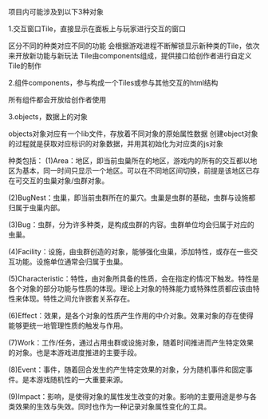 项目内可能涉及到以下3种对象

1.交互窗口Tile，直接显示在面板上与玩家进行交互的窗口

区分不同的种类对应不同的功能
会根据游戏进程不断解锁显示新种类的Tile，依次来开放新功能与新玩法
Tile由components组成，提供接口给创作者进行自定义Tile的制作

2.组件components，参与构成一个Tiles或参与其他交互的html结构

所有组件都会开放给创作者使用

3.objects，数据上的对象

objects对象对应有一个lib文件，存放着不同对象的原始属性数据
创建object对象的过程就是获取对应标识的对象数据，并用其初始化为对应类的js对象

种类包括：
(1)Area：地区，即当前虫巢所在的地区，游戏内的所有的交互都以地区为基本，同一时间只显示一个地区。可以在不同地区间切换，前提是该地区已存在可交互的虫巢对象/虫群对象。

(2)BugNest：虫巢，即当前虫群所在的巢穴。虫巢是虫群的基础，虫群与设施都归属于虫巢内部。

(3)Bug：虫群，分为许多种类，是构成虫群的内容。虫群单位均会归属于对应的虫巢。

(4)Facility：设施，由虫群创造的对象，能够强化虫巢，添加特性，或存在一些交互功能。设施单位通常会归属于虫巢。

(5)Characteristic：特性，由对象所具备的性质，会在指定的情况下触发。特性是各个对象的部分功能与性质的体现。理论上对象的特殊能力或特殊性质都应该由特性来体现。特性之间允许嵌套关系存在。

(6)Effect：效果，是各个对象的性质产生作用的中介对象。效果对象的存在使得能够更统一地管理性质的触发与作用。

(7)Work：工作/任务，通过占用虫群或设施对象，随着时间推进而产生特定效果的对象。也是本游戏进度推进的主要手段。

(8)Event：事件，随着回合发生的产生特定效果的对象，分为随机事件和固定事件。是本游戏随机性的一大重要来源。

(9)Impact：影响，是使得对象的属性发生改变的对象。影响的主要用途是参与各类效果的生效与失效。同时也作为一种记录对象属性变化的工具。
